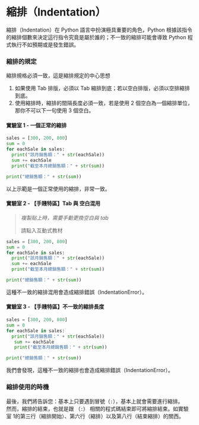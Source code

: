 # 縮排（Indentation）



縮排（Indentation）在 Python 語言中扮演極具重要的角色，Python 根據該指令的縮排個數來決定這行指令究竟是屬於誰的；不一致的縮排可能會導致 Python 程式執行不如預期或是發生錯誤。

### 縮排的規定

縮排規格必須一致，這是縮排規定的中心思想

1. 如果使用 Tab 排版，必須以 Tab 縮排到底；若以空白排版，必須以空排縮排到底。
2. 使用縮排時，縮排的間隔長度必須一致，若是使用 2 個空白為一個縮排單位，那你不可以下一句使用 3 個空白。

#### 實驗室 1 - 一個正常的縮排

```python
sales = [300, 200, 800]
sum = 0
for eachSale in sales:
  print("該月銷售額：" + str(eachSale))
  sum += eachSale
  print("截至本月總銷售額：" + str(sum))

print("總銷售額：" + str(sum))
```

以上示範是一個正常使用的縮排，非常一致。

#### 實驗室 2 - 【手賤特區】Tab 與 空白混用

> _複製貼上時，需要手動更換空白與 tab_
>
> 請點入互動式教材

```python
sales = [300, 200, 800]
sum = 0
for eachSale in sales:
  print("該月銷售額：" + str(eachSale))
  sum += eachSale
  print("截至本月總銷售額：" + str(sum))

print("總銷售額：" + str(sum))
```

這種不一致的縮排混用會造成縮排錯誤（IndentationError）。

#### 實驗室 3 - 【手賤特區】不一致的縮排長度

```python
sales = [300, 200, 800]
sum = 0
for eachSale in sales:
  print("該月銷售額：" + str(eachSale))
   sum += eachSale
   print("截至本月總銷售額：" + str(sum))

print("總銷售額：" + str(sum))
```

我們會發現，這種不一致的縮排也會造成縮排錯誤（IndentationError）。

### 縮排使用的時機

最後，我們將告訴您：基本上只要遇到冒號（`:`），基本上就會需要進行縮排。  
然而，縮排的結束，也就是跟 （`:`） 相關的程式碼結束即可將縮排結束。如實驗室 1的第三行（縮排開始）、第六行（縮排）以及第八行（結束縮排）的關西。



















